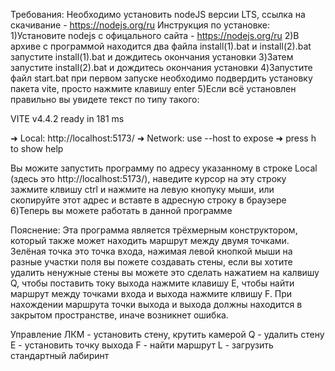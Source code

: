 Требования:
Необходимо установить nodeJS версии LTS, ссылка на скачивание - https://nodejs.org/ru
Инструкция по установке:
1)Установите nodejs c офицального сайта - https://nodejs.org/ru
2)В архиве с программой находится два файла install(1).bat и install(2).bat запустите install(1).bat и дождитесь окончания установки
3)Затем запустите install(2).bat и дождитесь окончания установки
4)Запустите файл start.bat при первом запуске необходимо подвердить установку пакета vite, просто нажмите клавишу enter
5)Если всё установлен правильно вы увидете текст по типу такого:
 
 VITE v4.4.2  ready in 181 ms

  ➜  Local:   http://localhost:5173/
  ➜  Network: use --host to expose
  ➜  press h to show help

Вы можите запустить программу по адресу указанному в строке Local (здесь это http://localhost:5173/), наведите курсор на эту строку 
зажмите клвишу ctrl и нажмите на левую кнопуку мыши, или скопируйте этот адрес и вставте в адресную строку в браузере
6)Теперь вы можете работать в данной программе

Пояснение:
Эта программа является трёхмерным конструктором, который также может находить маршрут между двумя точками.
Зелёная точка это точка входа, нажимая левой кнопкой мыши на разные участки поля вы пожете создавать стены, если вы хотите удалить ненужные стены вы можете это сделать
нажатием на калвишу Q, чтобы поставить току выхода нажмите клавишу E, чтобы найти маршрут между точками входа и выхода нажмите клвишу F. При нахождении маршрута точки выхода и выхода должны находится в закрытом пространстве, иначе возникнет ошибка.

Управление
ЛКМ - установить стену, крутить камерой
Q - удалить стену
E - установить точку выхода
F - найти маршрут
L - загрузить стандартный лабиринт
